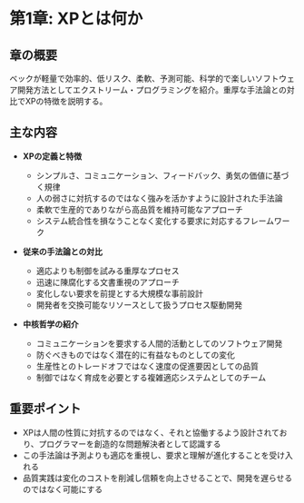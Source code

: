 # 第1章: XPとは何か

## 章の概要
ベックが軽量で効率的、低リスク、柔軟、予測可能、科学的で楽しいソフトウェア開発方法としてエクストリーム・プログラミングを紹介。重厚な手法論との対比でXPの特徴を説明する。

## 主な内容
- **XPの定義と特徴**
  - シンプルさ、コミュニケーション、フィードバック、勇気の価値に基づく規律
  - 人の弱さに対抗するのではなく強みを活かすように設計された手法論
  - 柔軟で生産的でありながら高品質を維持可能なアプローチ
  - システム統合性を損なうことなく変化する要求に対応するフレームワーク

- **従来の手法論との対比**
  - 適応よりも制御を試みる重厚なプロセス
  - 迅速に陳腐化する文書重視のアプローチ  
  - 変化しない要求を前提とする大規模な事前設計
  - 開発者を交換可能なリソースとして扱うプロセス駆動開発

- **中核哲学の紹介**
  - コミュニケーションを要求する人間的活動としてのソフトウェア開発
  - 防ぐべきものではなく潜在的に有益なものとしての変化
  - 生産性とのトレードオフではなく速度の促進要因としての品質
  - 制御ではなく育成を必要とする複雑適応システムとしてのチーム

## 重要ポイント
- XPは人間の性質に対抗するのではなく、それと協働するよう設計されており、プログラマーを創造的な問題解決者として認識する
- この手法論は予測よりも適応を重視し、要求と理解が進化することを受け入れる
- 品質実践は変化のコストを削減し信頼を向上させることで、開発を遅らせるのではなく可能にする